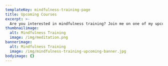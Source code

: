 ```yaml
---
templateKey: mindfulness-training-page
title: Upcoming Courses
excerpt: >-
  Are you interested in mindfulness training? Join me on one of my upcoming courses.
thumbnailimage:
  alt: Mindfulness Training
  image: /img/meditation.png
bannerimage:
  alt: Mindfulness Training
  image: /img/mindfulness-training-upcoming-banner.jpg
bodyimage: {}
---
```


<upcoming-courses></upcoming-courses>
